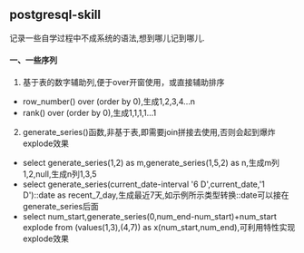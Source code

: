 ## postgresql-skill
记录一些自学过程中不成系统的语法,想到哪儿记到哪儿.

#### 一、一些序列
1. 基于表的数字辅助列,便于over开窗使用，或直接辅助排序
- row_number() over (order by 0),生成1,2,3,4...n
- rank() over (order by 0),生成1,1,1,1...1
2. generate_series()函数,非基于表,即需要join拼接去使用,否则会起到爆炸explode效果
- select generate_series(1,2) as m,generate_series(1,5,2) as n,生成m列1,2,null,生成n列1,3,5
- select generate_series(current_date-interval '6 D',current_date,'1 D')::date as recent_7_day,生成最近7天,如示例所示类型转换::date可以接在generate_series后面
- select num_start,generate_series(0,num_end-num_start)+num_start explode from (values(1,3),(4,7)) as x(num_start,num_end),可利用特性实现explode效果

